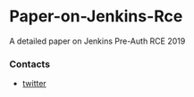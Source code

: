 # Paper-on-Jenkins-Rce

A detailed paper on Jenkins Pre-Auth RCE 2019

### Contacts

* [twitter](https://twitter.com/SpiderSec)
